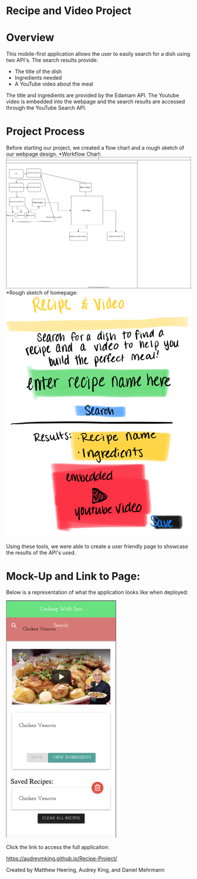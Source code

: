 # Recipe and Video Project

# Overview

This mobile-first application allows the user to easily search for a dish using two API's. The search results provide:
* The title of the dish
* Ingredients needed
* A YouTube video about the meal

The title and ingredients are provided by the Edamam API.
The Youtube video is embedded into the webpage and the search results are accessed through the YouTube Search API.

# Project Process

Before starting our project, we created a flow chart and a rough sketch of our webpage design. 
*Workflow Chart: ![workflow chart](images/Recipe_Flowchart.svg)
*Rough sketch of homepage: ![rough sketch of homepage](images/IMG_0498.PNG)

Using these tools, we were able to create a user friendly page to showcase the results of the API's used.

# Mock-Up and Link to Page:

Below is a representation of what the application looks like when deployed:

<img src="images/Cooking with sass.png" style="max-width:300px">

Click the link to access the full applicaiton: 

https://audreymking.github.io/Recipe-Project/




Created by Matthew Heering, Audrey King, and Daniel Mehrmann
